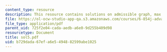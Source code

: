 ```yaml
---
content_type: resource
description: This resource contains solutions on admissible graph, max flow and matrix.
file: https://ol-ocw-studio-app-qa.s3.amazonaws.com/courses/6-854j-advanced-algorithms-fall-2005/b729dada67efa6e5494882599abe1025_sol5.pdf
file_type: application/pdf
parent_uid: 725f2e04-cada-aedb-a6e0-9d255b409d98
resourcetype: Document
title: sol5.pdf
uid: b729dada-67ef-a6e5-4948-82599abe1025
---
```

